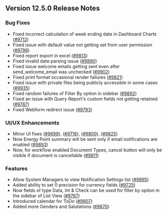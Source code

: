 ## Version 12.5.0 Release Notes

### Bug Fixes

- Fixed incorrect calculation of week ending date in Dashboard Charts ([#9712](https://github.com/frappe/frappe/pull/9712))
- Fixed issue with default value not getting set from user permission ([#9796](https://github.com/frappe/frappe/pull/9796))
- Fixed report export in excel ([#9813](https://github.com/frappe/frappe/pull/9813))
- Fixed invalid date parsing issue ([#9890](https://github.com/frappe/frappe/pull/9890))
- Fixed issue welcome emails getting sent even after send_welcome_email was unchecked ([#9902](https://github.com/frappe/frappe/pull/9902))
- Fixed print format occasional render failures ([#9821](https://github.com/frappe/frappe/pull/9821))
- Fixed issue with private files being publicly accessible in some cases ([#9935](https://github.com/frappe/frappe/pull/9935))
- Fixed random failures of Filter By option in sidebar ([#9892](https://github.com/frappe/frappe/pull/9892))
- Fixed an issue with Query Report's custom fields not getting retained ([#9787](https://github.com/frappe/frappe/pull/9787))
- Fixed Webform redirect issue ([#9793](https://github.com/frappe/frappe/pull/9793))

### UI/UX Enhancements

- Minor UI fixes ([#9699](https://github.com/frappe/frappe/pull/9699)), ([#9716](https://github.com/frappe/frappe/pull/9716)), ([#9800](https://github.com/frappe/frappe/pull/9800)), ([#9825](https://github.com/frappe/frappe/pull/9825))
- Now Energy Point summary will be sent only if email notifications are enabled ([#9893](https://github.com/frappe/frappe/pull/9893))
- Now, for workflow enabled Document Types, cancel button will only be visible if document is cancellable ([#9811](https://github.com/frappe/frappe/pull/9811))

### Features

- Allow System Managers to view Notification Settings list ([#9895](https://github.com/frappe/frappe/pull/9895))
- Added ability to set 0 precision for currency fields ([#9725](https://github.com/frappe/frappe/pull/9725))
- Now fields of type Data, Int & Check can be used for filter by option in the sidebar of List View ([#9767](https://github.com/frappe/frappe/pull/9767))
- Introduced calendar for ToDo ([#9807](https://github.com/frappe/frappe/pull/9807))
- Added more Genders and Salutations ([#9870](https://github.com/frappe/frappe/pull/9870))
